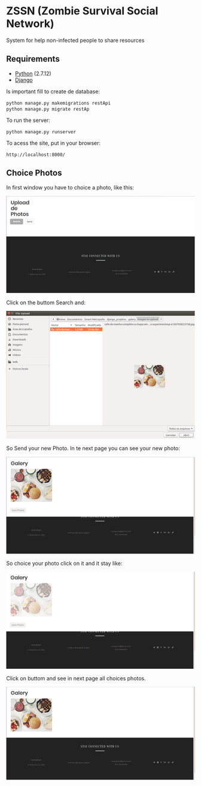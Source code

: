 # ZSSN (Zombie Survival Social Network)

System for help non-infected people to share resources

## Requirements

* [Python](https://www.python.org/downloads/release/python-2712/) (2.7.12)
* [Django](https://docs.djangoproject.com/pt-br/2.0/)

Is important fill to create de database:

```
python manage.py makemigrations restApi
python manage.py migrate restAp

```
To run the server:

```
python manage.py runserver

```

To acess the site, put in your browser:

```
http://localhost:8000/

```

## Choice Photos

In first window you have to choice a photo, like this:

![Initial](https://github.com/IreneGinani/Galeria/raw/master/documentation/telainicio-sm.png)

Click on the buttom Search and: 

![Search](https://github.com/IreneGinani/Galeria/raw/master/documentation/escolha-foto-sf.png)

So Send your new Photo. In te next page you can see your new photo: 

![All](https://github.com/IreneGinani/Galeria/raw/master/documentation/paginainici-sm.png)

So choice your photo click on it and it stay like: 

![Choices](https://github.com/IreneGinani/Galeria/raw/master/documentation/fotoselecionadasf.png)

Click on buttom and see in next page all choices photos.

![photos](https://github.com/IreneGinani/Galeria/raw/master/documentation/fotosselecionadas.png)

